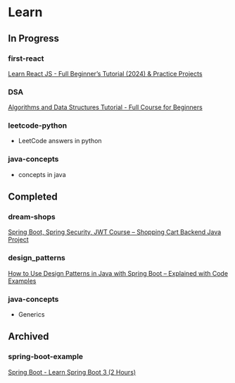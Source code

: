 # Learn

## In Progress

### first-react 
[Learn React JS - Full Beginner’s Tutorial (2024) & Practice Projects](https://youtu.be/x4rFhThSX04?si=-YmgQ6HzI5GFouZl)

### DSA
[Algorithms and Data Structures Tutorial - Full Course for Beginners](https://youtu.be/8hly31xKli0?si=Uf0p0KpaiWqE2GA9)

### leetcode-python
* LeetCode answers in python

### java-concepts
* concepts in java

## Completed

### dream-shops
[Spring Boot, Spring Security, JWT Course – Shopping Cart Backend Java Project](https://youtu.be/oGhc5Z-WJSw?si=WTmedjnrjP5xnXGT&t=5067)

### design_patterns 
[How to Use Design Patterns in Java with Spring Boot – Explained with Code Examples](https://www.freecodecamp.org/news/how-to-use-design-patterns-in-java-with-spring-boot/)

### java-concepts
* Generics

## Archived

### spring-boot-example
[Spring Boot - Learn Spring Boot 3 (2 Hours)](https://youtu.be/-mwpoE0x0JQ?si=Wyw8jXhbVZlpjI0j)
